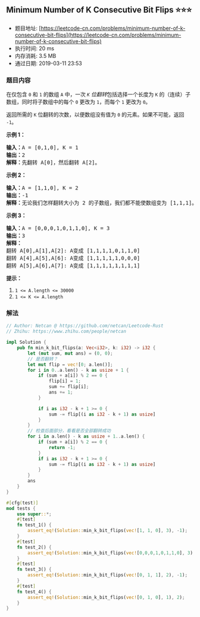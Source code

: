 ## Minimum Number of K Consecutive Bit Flips :star::star::star:
- 题目地址: [https://leetcode-cn.com/problems/minimum-number-of-k-consecutive-bit-flips](https://leetcode-cn.com/problems/minimum-number-of-k-consecutive-bit-flips)
- 执行时间: 20 ms 
- 内存消耗: 3.5 MB
- 通过日期: 2019-03-11 23:53

### 题目内容
<p>在仅包含 <code>0</code> 和 <code>1</code> 的数组 <code>A</code> 中，一次 <em><code>K</code> 位翻转</em>包括选择一个长度为 <code>K</code> 的（连续）子数组，同时将子数组中的每个 <code>0</code> 更改为 <code>1</code>，而每个 <code>1</code> 更改为 <code>0</code>。</p>

<p>返回所需的 <code>K</code> 位翻转的次数，以便数组没有值为 <code>0</code> 的元素。如果不可能，返回 <code>-1</code>。</p>



<p><strong>示例 1：</strong></p>

<pre><strong>输入：</strong>A = [0,1,0], K = 1
<strong>输出：</strong>2
<strong>解释：</strong>先翻转 A[0]，然后翻转 A[2]。
</pre>

<p><strong>示例 2：</strong></p>

<pre><strong>输入：</strong>A = [1,1,0], K = 2
<strong>输出：</strong>-1
<strong>解释：</strong>无论我们怎样翻转大小为 2 的子数组，我们都不能使数组变为 [1,1,1]。
</pre>

<p><strong>示例 3：</strong></p>

<pre><strong>输入：</strong>A = [0,0,0,1,0,1,1,0], K = 3
<strong>输出：</strong>3
<strong>解释：</strong>
翻转 A[0],A[1],A[2]: A变成 [1,1,1,1,0,1,1,0]
翻转 A[4],A[5],A[6]: A变成 [1,1,1,1,1,0,0,0]
翻转 A[5],A[6],A[7]: A变成 [1,1,1,1,1,1,1,1]
</pre>



<p><strong>提示：</strong></p>

<ol>
	<li><code>1 <= A.length <= 30000</code></li>
	<li><code>1 <= K <= A.length</code></li>
</ol>


### 解法
```rust
// Author: Netcan @ https://github.com/netcan/Leetcode-Rust
// Zhihu: https://www.zhihu.com/people/netcan

impl Solution {
    pub fn min_k_bit_flips(a: Vec<i32>, k: i32) -> i32 {
        let (mut sum, mut ans) = (0, 0);
        // 是否翻转？
        let mut flip = vec![0; a.len()];
        for i in 0..a.len() - k as usize + 1 {
            if (sum + a[i]) % 2 == 0 {
                flip[i] = 1;
                sum += flip[i];
                ans += 1;
            }

            if i as i32 - k + 1 >= 0 {
                sum -= flip[(i as i32 - k + 1) as usize]
            }
        }
        // 检查后面部分，看看是否全部翻转成功
        for i in a.len() - k as usize + 1..a.len() {
            if (sum + a[i]) % 2 == 0 {
                return -1;
            }
            if i as i32 - k + 1 >= 0 {
                sum -= flip[(i as i32 - k + 1) as usize]
            }
        }
        ans
    }
}

#[cfg(test)]
mod tests {
    use super::*;
    #[test]
    fn test_1() {
        assert_eq!(Solution::min_k_bit_flips(vec![1, 1, 0], 3), -1);
    }
    #[test]
    fn test_2() {
        assert_eq!(Solution::min_k_bit_flips(vec![0,0,0,1,0,1,1,0], 3), 3);
    }
    #[test]
    fn test_3() {
        assert_eq!(Solution::min_k_bit_flips(vec![0, 1, 1], 2), -1);
    }
    #[test]
    fn test_4() {
        assert_eq!(Solution::min_k_bit_flips(vec![0, 1, 0], 1), 2);
    }
}

```
